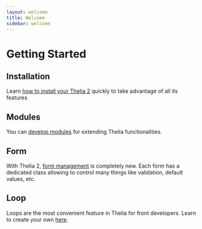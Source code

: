 ```yaml
---
layout: welcome
title: Welcome
sidebar: welcome
---
```


<div class="page-header">
    <h1>Getting Started</h1>
</div>

## Installation
Learn [how to install your Thelia 2](/en/documentation/installation.html) quickly to take advantage of all its features

## Modules
You can [develop modules](/en/documentation/modules/index.html) for extending Thelia functionalities.

## Form
With Thelia 2, [form management](/en/documentation/form/index.html) is completely new. Each form has a dedicated class allowing to control many things like validation, default values, etc.

## Loop
Loops are the most convenient feature in Thelia for front developers. Learn to create your own [here](/en/documentation/loop/index.html).